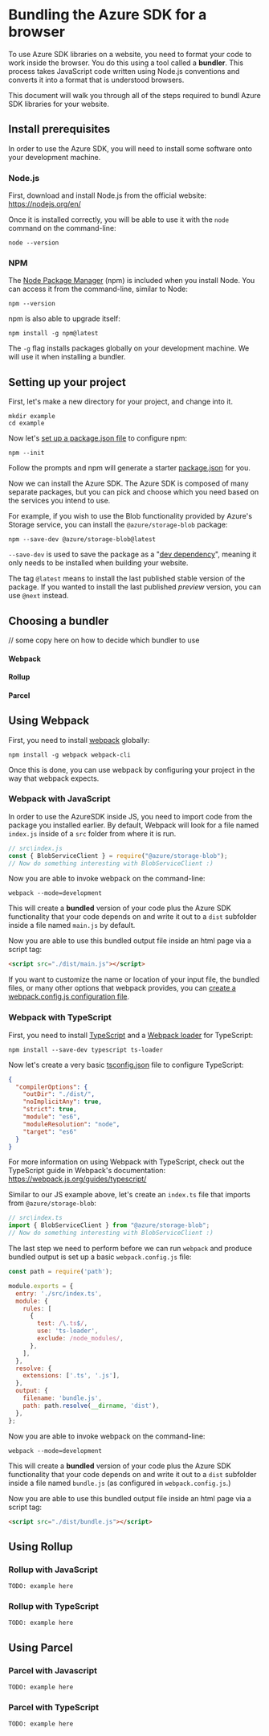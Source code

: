 # Bundling the Azure SDK for a browser

To use Azure SDK libraries on a website, you need to format your code to work inside the browser. You do this using a tool called a **bundler**. This process takes JavaScript code written using Node.js conventions and converts it into a format that is understood browsers.

This document will walk you through all of the steps required to bundl Azure SDK libraries for your website.

## Install prerequisites

In order to use the Azure SDK, you will need to install some software onto your development machine.

### Node.js

First, download and install Node.js from the official website: https://nodejs.org/en/

Once it is installed correctly, you will be able to use it with the `node` command on the command-line:

```
node --version
```

### NPM

The [Node Package Manager](https://npmjs.com) (npm) is included when you install Node. You can access it from the command-line, similar to Node:

```
npm --version
```

npm is also able to upgrade itself:

```
npm install -g npm@latest
```

The `-g` flag installs packages globally on your development machine. We will use it when installing a bundler.


## Setting up your project

First, let's make a new directory for your project, and change into it.

```
mkdir example
cd example
```

Now let's [set up a package.json file](https://docs.npmjs.com/creating-a-package-json-file) to configure npm:

```
npm --init
```

Follow the prompts and npm will generate a starter [package.json](https://docs.npmjs.com/files/package.json) for you.

Now we can install the Azure SDK. The Azure SDK is composed of many separate packages, but you can pick and choose which you need based on the services you intend to use.

For example, if you wish to use the Blob functionality provided by Azure's Storage service, you can install the `@azure/storage-blob` package:

```
npm --save-dev @azure/storage-blob@latest
```

`--save-dev` is used to save the package as a "[dev dependency](https://docs.npmjs.com/files/package.json#devdependencies)", meaning it only needs to be installed when building your website. 

The tag `@latest` means to install the last published stable version of the package. If you wanted to install the last published *preview* version, you can use `@next` instead.

## Choosing a bundler

// some copy here on how to decide which bundler to use

#### Webpack


#### Rollup


#### Parcel



## Using Webpack

First, you need to install [webpack](https://webpack.js.org/) globally:

```
npm install -g webpack webpack-cli
```

Once this is done, you can use webpack by configuring your project in the way that webpack expects.

### Webpack with JavaScript

In order to use the AzureSDK inside JS, you need to import code from the package you installed earlier. By default, Webpack will look for a file named `index.js` inside of a `src` folder from where it is run.

```js
// src\index.js
const { BlobServiceClient } = require("@azure/storage-blob");
// Now do something interesting with BlobServiceClient :)
```

Now you are able to invoke webpack on the command-line:

```
webpack --mode=development
```

This will create a **bundled** version of your code plus the Azure SDK functionality that your code depends on and write it out to a `dist` subfolder inside a file named `main.js` by default.

Now you are able to use this bundled output file inside an html page via a script tag:

```html
<script src="./dist/main.js"></script>
```

If you want to customize the name or location of your input file, the bundled files, or many other options that webpack provides, you can [create a webpack.config.js configuration file](https://webpack.js.org/concepts/configuration/#simple-configuration).


### Webpack with TypeScript

First, you need to install [TypeScript](https://typescriptlang.org) and a [Webpack loader](https://webpack.js.org/loaders/) for TypeScript:

```
npm install --save-dev typescript ts-loader
```

Now let's create a very basic [tsconfig.json](https://www.typescriptlang.org/docs/handbook/tsconfig-json.html) file to configure TypeScript:

```json
{
  "compilerOptions": {
    "outDir": "./dist/",
    "noImplicitAny": true,
    "strict": true,
    "module": "es6",
    "moduleResolution": "node",
    "target": "es6"
  }
}
```

For more information on using Webpack with TypeScript, check out the TypeScript guide in Webpack's documentation: https://webpack.js.org/guides/typescript/

Similar to our JS example above, let's create an `index.ts` file that imports from `@azure/storage-blob`:

```ts
// src\index.ts
import { BlobServiceClient } from "@azure/storage-blob";
// Now do something interesting with BlobServiceClient :)
```

The last step we need to perform before we can run `webpack` and produce bundled output is set up a basic `webpack.config.js` file:

```js
const path = require('path');

module.exports = {
  entry: './src/index.ts',
  module: {
    rules: [
      {
        test: /\.ts$/,
        use: 'ts-loader',
        exclude: /node_modules/,
      },
    ],
  },
  resolve: {
    extensions: ['.ts', '.js'],
  },
  output: {
    filename: 'bundle.js',
    path: path.resolve(__dirname, 'dist'),
  },
};
```

Now you are able to invoke webpack on the command-line:

```
webpack --mode=development
```

This will create a **bundled** version of your code plus the Azure SDK functionality that your code depends on and write it out to a `dist` subfolder inside a file named `bundle.js` (as configured in `webpack.config.js`.)

Now you are able to use this bundled output file inside an html page via a script tag:

```html
<script src="./dist/bundle.js"></script>
```

## Using Rollup

### Rollup with JavaScript

```
TODO: example here
```

### Rollup with TypeScript

```
TODO: example here
```

## Using Parcel

### Parcel with Javascript

```
TODO: example here
```

### Parcel with TypeScript

```
TODO: example here
```
